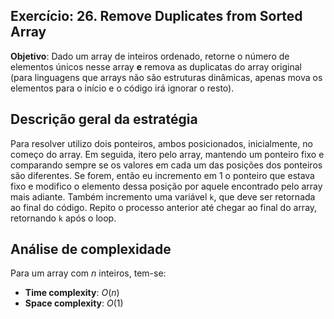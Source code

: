 ## Exercício: 26. Remove Duplicates from Sorted Array
**Objetivo**: Dado um array de inteiros ordenado, retorne o número de elementos únicos nesse array **e** remova as duplicatas do array original (para linguagens que arrays não são estruturas dinâmicas, apenas mova os elementos para o início e o código irá ignorar o resto).

## Descrição geral da estratégia
Para resolver utilizo dois ponteiros, ambos posicionados, inicialmente, no começo do array. Em seguida, itero pelo array, mantendo um ponteiro fixo e comparando sempre se os valores em cada um das posições dos ponteiros são diferentes. Se forem, então eu incremento em 1 o ponteiro que estava fixo e modifico o elemento dessa posição por aquele encontrado pelo array mais adiante. Também incremento uma variável `k`, que deve ser retornada ao final do código. Repito o processo anterior até chegar ao final do array, retornando `k` após o loop.
   
## Análise de complexidade
Para um array com $n$ inteiros, tem-se:
- **Time complexity**: $O(n)$ 
- **Space complexity**: $O(1)$ 